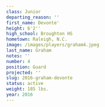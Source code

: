 ```yaml
---
class: Junior
departing_reason: ''
first_name: Devonte'
height: 6'2''
high_school: Broughton HS
hometown: Raleigh, N.C.
image: /images/players/graham4.jpeg
last_name: Graham
notes: ''
number: 4
position: Guard
projected: ''
slug: 2016-graham-devonte
status: active
weight: 185 lbs.
year: 2016
---
```

